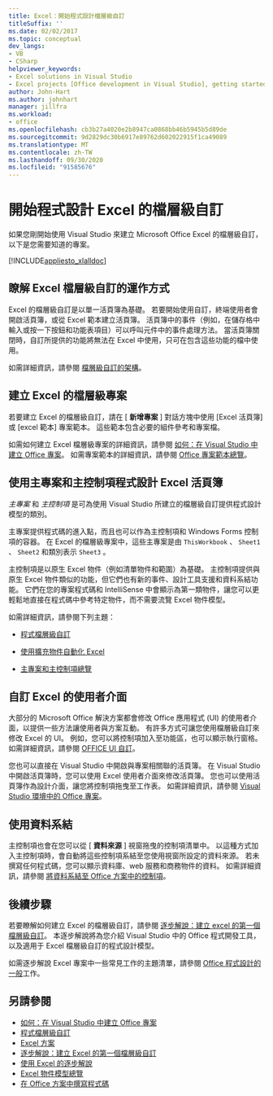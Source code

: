 ```yaml
---
title: Excel：開始程式設計檔層級自訂
titleSuffix: ''
ms.date: 02/02/2017
ms.topic: conceptual
dev_langs:
- VB
- CSharp
helpviewer_keywords:
- Excel solutions in Visual Studio
- Excel projects [Office development in Visual Studio], getting started
author: John-Hart
ms.author: johnhart
manager: jillfra
ms.workload:
- office
ms.openlocfilehash: cb3b27a4020e2b8947ca0868bb46b5945b5d89de
ms.sourcegitcommit: 9d2829dc30b6917e89762d602022915f1ca49089
ms.translationtype: MT
ms.contentlocale: zh-TW
ms.lasthandoff: 09/30/2020
ms.locfileid: "91585676"
---
```

# <a name="get-started-programming-document-level-customizations-for-excel"></a>開始程式設計 Excel 的檔層級自訂
  如果您剛開始使用 Visual Studio 來建立 Microsoft Office Excel 的檔層級自訂，以下是您需要知道的專案。

 [!INCLUDE[appliesto_xlalldoc](../vsto/includes/appliesto-xlalldoc-md.md)]

## <a name="understand-how-document-level-customizations-for-excel-work"></a>瞭解 Excel 檔層級自訂的運作方式
 Excel 的檔層級自訂是以單一活頁簿為基礎。 若要開始使用自訂，終端使用者會開啟活頁簿，或從 Excel 範本建立活頁簿。 活頁簿中的事件（例如，在儲存格中輸入或按一下按鈕和功能表項目）可以呼叫元件中的事件處理方法。 當活頁簿關閉時，自訂所提供的功能將無法在 Excel 中使用，只可在包含這些功能的檔中使用。

 如需詳細資訊，請參閱 [檔層級自訂的架構](../vsto/architecture-of-document-level-customizations.md)。

## <a name="create-document-level-projects-for-excel"></a>建立 Excel 的檔層級專案
 若要建立 Excel 的檔層級自訂，請在 [ **新增專案** ] 對話方塊中使用 [Excel 活頁簿] 或 [excel 範本] 專案範本。 這些範本包含必要的組件參考和專案檔。

 如需如何建立 Excel 檔層級專案的詳細資訊，請參閱 [如何：在 Visual Studio 中建立 Office 專案](../vsto/how-to-create-office-projects-in-visual-studio.md)。 如需專案範本的詳細資訊，請參閱 [Office 專案範本總覽](../vsto/office-project-templates-overview.md)。

## <a name="program-excel-workbooks-by-using-host-items-and-host-controls"></a>使用主專案和主控制項程式設計 Excel 活頁簿
 *主專案* 和 *主控制項* 是可為使用 Visual Studio 所建立的檔層級自訂提供程式設計模型的類別。

 主專案提供程式碼的進入點，而且也可以作為主控制項和 Windows Forms 控制項的容器。 在 Excel 的檔層級專案中，這些主專案是由 `ThisWorkbook` 、 `Sheet1` 、 `Sheet2` 和類別表示 `Sheet3` 。

 主控制項是以原生 Excel 物件（例如清單物件和範圍）為基礎。 主控制項提供與原生 Excel 物件類似的功能，但它們也有新的事件、設計工具支援和資料系結功能。 它們在您的專案程式碼和 IntelliSense 中會顯示為第一類物件，讓您可以更輕鬆地直接在程式碼中參考特定物件，而不需要流覽 Excel 物件模型。

 如需詳細資訊，請參閱下列主題：

- [程式檔層級自訂](../vsto/programming-document-level-customizations.md)

- [使用擴充物件自動化 Excel](../vsto/automating-excel-by-using-extended-objects.md)

- [主專案和主控制項總覽](../vsto/host-items-and-host-controls-overview.md)

## <a name="customize-the-user-interface-of-excel"></a>自訂 Excel 的使用者介面
 大部分的 Microsoft Office 解決方案都會修改 Office 應用程式 (UI) 的使用者介面，以提供一些方法讓使用者與方案互動。 有許多方式可讓您使用檔層級自訂來修改 Excel 的 UI。 例如，您可以將控制項加入至功能區，也可以顯示執行窗格。 如需詳細資訊，請參閱 [OFFICE UI 自訂](../vsto/office-ui-customization.md)。

 您也可以直接在 Visual Studio 中開啟與專案相關聯的活頁簿。 在 Visual Studio 中開啟活頁簿時，您可以使用 Excel 使用者介面來修改活頁簿。 您也可以使用活頁簿作為設計介面，讓您將控制項拖曳至工作表。 如需詳細資訊，請參閱 [Visual Studio 環境中的 Office 專案](../vsto/office-projects-in-the-visual-studio-environment.md)。

## <a name="use-data-binding"></a>使用資料系結
 主控制項也會在您可以從 [ **資料來源** ] 視窗拖曳的控制項清單中。 以這種方式加入主控制項時，會自動將這些控制項系結至您使用視窗所設定的資料來源。 若未撰寫任何程式碼，您可以顯示資料庫、web 服務和商務物件的資料。 如需詳細資訊，請參閱 [將資料系結至 Office 方案中的控制項](../vsto/binding-data-to-controls-in-office-solutions.md)。

## <a name="next-steps"></a>後續步驟
 若要瞭解如何建立 Excel 的檔層級自訂，請參閱 [逐步解說：建立 excel 的第一個檔層級自訂](../vsto/walkthrough-creating-your-first-document-level-customization-for-excel.md)。 本逐步解說將為您介紹 Visual Studio 中的 Office 程式開發工具，以及適用于 Excel 檔層級自訂的程式設計模型。

 如需逐步解說 Excel 專案中一些常見工作的主題清單，請參閱 [Office 程式設計的一般](../vsto/common-tasks-in-office-programming.md)工作。

## <a name="see-also"></a>另請參閱
- [如何：在 Visual Studio 中建立 Office 專案](../vsto/how-to-create-office-projects-in-visual-studio.md)
- [程式檔層級自訂](../vsto/programming-document-level-customizations.md)
- [Excel 方案](../vsto/excel-solutions.md)
- [逐步解說：建立 Excel 的第一個檔層級自訂](../vsto/walkthrough-creating-your-first-document-level-customization-for-excel.md)
- [使用 Excel 的逐步解說](../vsto/walkthroughs-using-excel.md)
- [Excel 物件模型總覽](../vsto/excel-object-model-overview.md)
- [在 Office 方案中撰寫程式碼](../vsto/writing-code-in-office-solutions.md)
